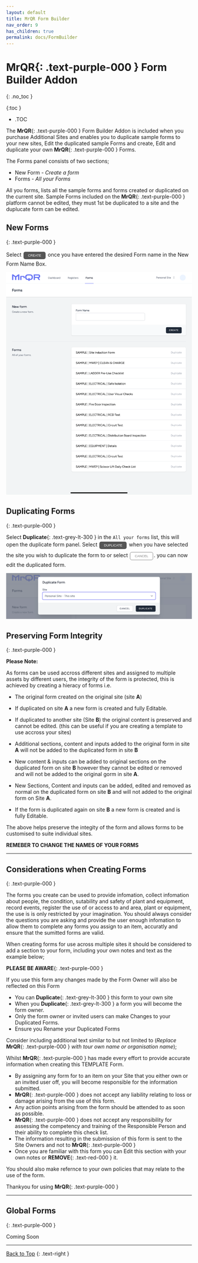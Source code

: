 ```yaml
---
layout: default
title: MrQR Form Builder
nav_order: 9
has_children: true
permalink: docs/FormBuilder
---
```

<html>
<head>
<style>
.button {
  padding: 5px 12px;
  text-align: center;
  text-decoration: none;
  display: inline-block;
  font-size: 9px;
  margin: 4px 2px;
  cursor: pointer; }
.button1 {background-color: #555555;} /* Black */
.button2 {background-color: white;}
.button1 {color: white;}
.button2 {color: grey;}
.button1 {border: none;}
.button2 {border: 1px solid grey}
.button1 {border-radius: 5px;}
.button2 {border-radius: 5px;}
</style>
</head>
</html>

# **MrQR**{: .text-purple-000 } Form Builder Addon
{: .no_toc }

{:toc }
- .TOC

The **MrQR**{: .text-purple-000 } Form Builder Addon is included when you purchase Additional Sites and enables you to duplicate sample forms to your new sites, Edit the duplicated sample Forms and create, Edit and duplicate your own **MrQR**{: .text-purple-000 } Forms.

The Forms panel consists of two sections;
* New Form - *Create a form*
* Forms - *All your Forms*

All you forms, lists all the sample forms and forms created or duplicated on the current site. Sample Forms included on the **MrQR**{: .text-purple-000 } platform cannot be edited, they must 1st be duplicated to a site and the duplucate form can be edited.
## New Forms
{: .text-purple-000 }

Select <a href="https://docs.mrqr.me/FormBuilder/Create"><button class="button button1">CREATE</button></a> once you have entered the desired Form name in the New Form Name Box.

![MrQR Form Builder](/assets/images/Forms/MrQR_Form_Main_Menu.png "Main Page")

## Duplicating Forms
{: .text-purple-000 }

Select **Duplicate**{: .text-grey-lt-300 } in the `All your forms` list, this will open the duplicate form panel. Select <button class="button button1">DUPLICATE</button> when you have selected the site you wish to duplicate the form to or select <button class="button button2">CANCEL</button>.
you can now edit the duplicated form.

![MrQR Form Builder](/assets/images/MrQR_Duplicate_Form.png "Duplicate Form")


## Preserving Form Integrity
{: .text-purple-000 }

**Please Note:**

As forms can be used accross different sites and assigned to multiple assets by different users, the integrity of the form is protected, this is achieved by creating a hieracy of forms i.e.

* The original form created on the original site (site **A**)
  
* If duplicated on site **A** a new form is created and fully Editable.
  
* If duplicated to another site (Site **B**) the original content is preserved and cannot  be edited. (this can be useful if you are creating a template to use accross your sites)

* Additional sections, content and inputs added to the original form in site **A** will not be added to the duplicated form in site **B**
  
* New content & inputs can be added to original sections on the duplicated form on site **B** however they cannot  be edited or removed and will not be added to the original gorm in site **A**.
  
* New Sections, Content and inputs can be added, edited and removed as normal on the duplicated form on site **B** and will not added to the original form on Site **A**.
  
* If the form is duplicated again on site **B** a new form is created and is fully Editable.

The above helps preserve the integity of the form and allows forms to be customised to suite individual sites.

**REMEBER TO CHANGE THE NAMES OF YOUR FORMS**

___

## Considerations when Creating Forms
{: .text-purple-000 }

The forms you create can be used to provide infomation, collect infomation about people, the condition, sutability and safety of plant and equipment, record events, register the use of or access to and area, plant or equipment, the use is is only restricted by your imagination. You should always consider the questions you are asking and provide the user enough infomation to allow them to complete any forms you assign to an item, accuratly and ensure that the sumitted forms are valid.

When creating forms for use across  multiple sites it should be considered to add a section to your form, including your own notes and text as the example below;

**PLEASE BE AWARE**{: .text-purple-000 }

If you use this form any changes made by the Form Owner will also be reflected on this Form
* You can **Duplicate**{: .text-grey-lt-300 } this form to your own site
* When you **Duplicate**{: .text-grey-lt-300 } a form you will become the form owner.
* Only the form owner or invited users can make Changes to your Duplicated Forms.
* Ensure you Rename your Duplicated Forms

Consider including additional text similar to but not limited to (*Replace* **MrQR**{: .text-purple-000 } *with tour own name or organisation name*);

Whilst **MrQR**{: .text-purple-000 } has made every effort to provide accurate information when creating this TEMPLATE Form.
* By assigning any form for to an item on your Site that you either own or an invited user off,  you will become responsible for the information submitted.
* **MrQR**{: .text-purple-000 } does not  accept any liability relating to loss or damage arising from the  use of this form.
* Any action points arising from the form should be attended to as soon as possible.
* **MrQR**{: .text-purple-000 } does not accept any responsibility for assessing the competency and training of the Responsible Person and their ability to complete this check list.
* The information resulting in the submission of this form is sent to the Site Owners and not to **MrQR**{: .text-purple-000 }
* Once you are familiar with this form you can Edit this section with your own notes or **REMOVE**{: .text-red-000 } it.

You should also make refernce to your own policies that may relate to the use of the form. 

Thankyou for using **MrQR**{: .text-purple-000 }

___

## Global Forms
{: .text-purple-000 }

Coming Soon

___

[Back to Top](https://docs.mrqr.me/FormBuilder/SampleForms/)
{: .text-right }


